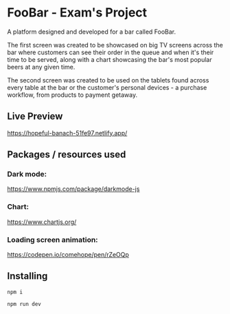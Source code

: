 # FooBar - Exam's Project

A platform designed and developed for a bar called FooBar.

The first screen was created to be showcased on big TV screens across the bar where customers can see their order in the queue and when it's their time to be served, along with a chart showcasing the bar's most popular beers at any given time.

The second screen was created to be used on the tablets found across every table at the bar or the customer's personal devices - a purchase workflow, from products to payment getaway.

## Live Preview

<https://hopeful-banach-51fe97.netlify.app/>

## Packages / resources used

### Dark mode:
https://www.npmjs.com/package/darkmode-js

### Chart:
https://www.chartjs.org/

### Loading screen animation:
https://codepen.io/comehope/pen/rZeOQp

## Installing
`npm i`

`npm run dev`
